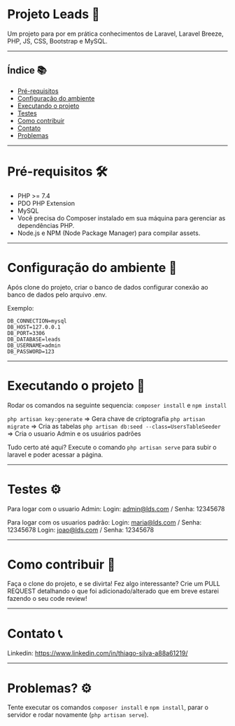 # Projeto Leads 🚀

Um projeto para por em prática conhecimentos de Laravel, Laravel Breeze, PHP, JS, CSS, Bootstrap e MySQL.

___

## Índice 📚

- [Pré-requisitos](#pré-requisitos)
- [Configuração do ambiente](#configuração-do-ambiente)
- [Executando o projeto](#executando-o-projeto)
- [Testes](#testes)
- [Como contribuir](#como-contribuir)
- [Contato](#contato)
- [Problemas](#problemas)


___

# Pré-requisitos 🛠️

- PHP >= 7.4
- PDO PHP Extension
- MySQL
- Você precisa do Composer instalado em sua máquina para gerenciar as dependências PHP.
- Node.js e NPM (Node Package Manager) para compilar assets.

___

# Configuração do ambiente 🔧

Após clone do projeto, criar o banco de dados configurar conexão ao banco de dados pelo arquivo .env.

Exemplo:
```
DB_CONNECTION=mysql
DB_HOST=127.0.0.1
DB_PORT=3306
DB_DATABASE=leads
DB_USERNAME=admin
DB_PASSWORD=123
```

___

# Executando o projeto 🚀

Rodar os comandos na seguinte sequencia:
`composer install` e `npm install`

`php artisan key:generate` => Gera chave de criptografia
`php artisan migrate` => Cria as tabelas
`php artisan db:seed --class=UsersTableSeeder` => Cria o usuario Admin e os usuários padrões

Tudo certo até aqui?
Execute o comando `php artisan serve` para subir o laravel e poder acessar a página.

___

# Testes ⚙️

Para logar com o usuario Admin:
Login: admin@lds.com / Senha: 12345678

Para logar com os usuarios padrão:
Login: maria@lds.com / Senha: 12345678
Login: joao@lds.com / Senha: 12345678

___

# Como contribuir 🤝

Faça o clone do projeto, e se divirta!
Fez algo interessante? Crie um PULL REQUEST detalhando o que foi adicionado/alterado que em breve estarei fazendo o seu code review!

___

# Contato 📞

Linkedin: https://www.linkedin.com/in/thiago-silva-a88a61219/
___

# Problemas? ⚙️

Tente executar os comandos `composer install` e `npm install`, parar o servidor e rodar novamente (`php artisan serve`).

